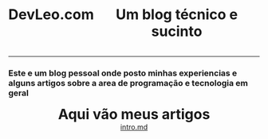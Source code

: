 <header style="display: flex; margin: auto; justify-content: space-around;" >
    <h1>DevLeo.com</h1>
    <h1>Um blog técnico e sucinto</h1>
</header>
<hr>

### Este e um blog pessoal onde posto minhas experiencias e alguns artigos sobre a area de programação e tecnologia em geral

<h1 style="display: flex; margin: auto; justify-content: space-around;"> Aqui vão meus artigos</h1>

<div id="container" style="text-align: center;">
<a href="http://localhost:7878/post/intro.md">intro.md</a>
</div>

